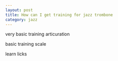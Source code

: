 ```yaml
---
layout: post
title: How can I get training for jazz trombone
category: jazz
---
```


very basic training
articuration

basic training
scale

learn licks